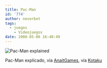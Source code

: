 ```yaml
---
title: Pac-Man
id: '774'
author: neverbot
tags:
  - juegos
    - Videojuegos
date: 2008-05-06 16:40:49
---
```


![Pac-Man explained](./pacmanexplained.jpg "Pac-Man explained")

Pac-Man explicado, vía [AnaitGames](http://www.anaitgames.com/intento-de-explicar-pac-man/), vía [Kotaku](http://kotaku.com/386868/pac+man-explained)